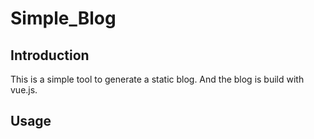 # Simple_Blog

## Introduction

This is a simple tool to generate a static blog. And the blog is build with vue.js.

## Usage

